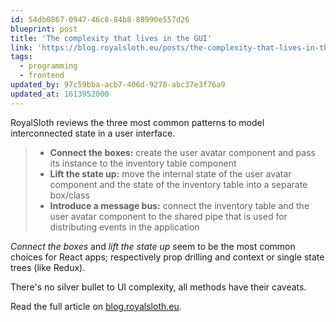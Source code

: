 ```yaml
---
id: 54db0867-0947-46c8-84b8-88990e557d26
blueprint: post
title: 'The complexity that lives in the GUI'
link: 'https://blog.royalsloth.eu/posts/the-complexity-that-lives-in-the-gui/'
tags:
  - programming
  - frontend
updated_by: 97c59bba-acb7-406d-9278-abc37e3f76a9
updated_at: 1613952000
---
```

RoyalSloth reviews the three most common patterns to model interconnected state in a user interface.

> - **Connect the boxes:** create the user avatar component and pass its instance to the inventory table component
> - **Lift the state up:** move the internal state of the user avatar component and the state of the inventory table into a separate box/class
> - **Introduce a message bus:** connect the inventory table and the user avatar component to the shared pipe that is used for distributing events in the application

*Connect the boxes* and *lift the state up* seem to be the most common choices for React apps; respectively prop drilling and context or single state trees (like Redux).

There's no silver bullet to UI complexity, all methods have their caveats.

Read the full article on [blog.royalsloth.eu](https://blog.royalsloth.eu/posts/the-complexity-that-lives-in-the-gui/).